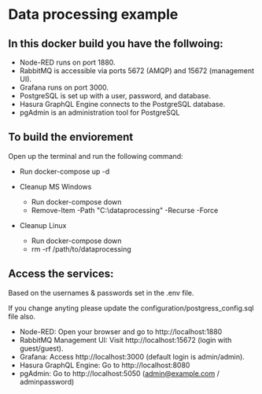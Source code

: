 # Data processing example

## In this docker build you have the follwoing:
- Node-RED runs on port 1880.
- RabbitMQ is accessible via ports 5672 (AMQP) and 15672 (management UI).
- Grafana runs on port 3000.
- PostgreSQL is set up with a user, password, and database.
- Hasura GraphQL Engine connects to the PostgreSQL database.
- pgAdmin is an administration tool for PostgreSQL

## To build the enviorement 
Open up the terminal and run the following command:
- Run docker-compose up -d 

- Cleanup MS Windows
  - Run docker-compose down
  - Remove-Item -Path "C:\dataprocessing" -Recurse -Force

- Cleanup Linux
  - Run docker-compose down
  - rm -rf /path/to/dataprocessing  


## Access the services:
Based on the usernames & passwords set in the .env file. 

If you change anyting please update the configuration/postgress_config.sql file also. 
- Node-RED: Open your browser and go to http://localhost:1880
- RabbitMQ Management UI: Visit http://localhost:15672 (login with guest/guest).
- Grafana: Access http://localhost:3000 (default login is admin/admin).
- Hasura GraphQL Engine: Go to http://localhost:8080
- pgAdmin: Go to http://localhost:5050  (admin@example.com / adminpassword) 